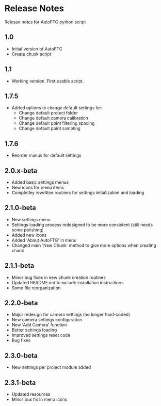 # Release Notes

Release notes for AutoFTG python script


## 1.0

- Initial version of AutoFTG
- Create chunk script


## 1.1

- Working version. First usable script.


## 1.7.5

- Added options to change default settings for:
  - Change default project folder
  - Change default camera calibration
  - Change default point filtering spacing
  - Change default point sampling


## 1.7.6

- Reorder manus for default settings


## 2.0.x-beta

- Added basic settings menus
- New icons for menu items
- Completley rewritten routines for settings initialization and loading


## 2.1.0-beta

- New settings menu
- Settings loading process redesigned to be more consistent (still needs some polishing)
- Added new icons
- Added 'About AutoFTG' in menu
- Changed main 'New Chunk' method to give more options when creating chunk


## 2.1.1-beta

- Minor bug fixes in new chunk creation routines
- Updated README.md to include installation instructions
- Some file reorganization


## 2.2.0-beta

- Major redesign for camera settings (no longer hard-coded)
- New camera settings configuration
- New 'Add Camera' function
- Better settings loading
- Improved settings reset code
- Bug fixes


## 2.3.0-beta

- New settings per project module added


## 2.3.1-beta

- Updated resources
- Minor bux fix in menu icons



